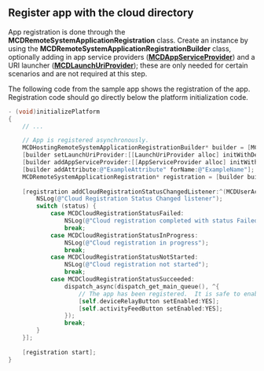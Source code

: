 ## Register app with the cloud directory

App registration is done through the **MCDRemoteSystemApplicationRegistration** class. Create an instance by using the **MCDRemoteSystemApplicationRegistrationBuilder** class, optionally adding in app service providers (**[MCDAppServiceProvider](../../objectivec-api/hosting/MCDAppServiceProvider.md)**) and a URI launcher (**[MCDLaunchUriProvider](../../objectivec-api/hosting/MCDLaunchUriProvider.md)**); these are only needed for certain scenarios and are not required at this step.

The following code from the sample app shows the registration of the app. Registration code should go directly below the platform initialization code. 

```ObjectiveC
- (void)initializePlatform
{
    // ...

    // App is registered asynchronously.
    MCDHostingRemoteSystemApplicationRegistrationBuilder* builder = [MCDHostingRemoteSystemApplicationRegistrationBuilder new];
    [builder setLaunchUriProvider:[[LaunchUriProvider alloc] initWithDelegate:[AppDataSource sharedInstance].inboundRequestLogger]];
    [builder addAppServiceProvider:[[AppServiceProvider alloc] initWithDelegate:[AppDataSource sharedInstance].inboundRequestLogger]];
    [builder addAttribute:@"ExampleAttribute" forName:@"ExampleName"];
    MCDRemoteSystemApplicationRegistration* registration = [builder buildRegistration];
    
    [registration addCloudRegistrationStatusChangedListener:^(MCDUserAccount * _Nonnull account, MCDCloudRegistrationStatus status) {
        NSLog(@"Cloud Registration Status Changed listener");
        switch (status) {
            case MCDCloudRegistrationStatusFailed:
                NSLog(@"Cloud registration completed with status Failed");
                break;
            case MCDCloudRegistrationStatusInProgress:
                NSLog(@"Cloud registration in progress");
                break;
            case MCDCloudRegistrationStatusNotStarted:
                NSLog(@"Cloud registration not started");
                break;
            case MCDCloudRegistrationStatusSucceeded:
                dispatch_async(dispatch_get_main_queue(), ^{
                    // The app has been registered.  It is safe to enable button.
                    [self.deviceRelayButton setEnabled:YES];
                    [self.activityFeedButton setEnabled:YES];
                });
                break;
        }
    }];
    
    [registration start];
}
```